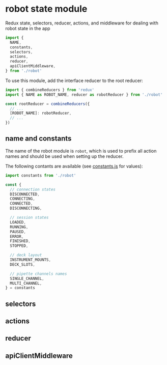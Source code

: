 # robot state module

Redux state, selectors, reducer, actions, and middleware for dealing with robot state in the app

```js
import {
  NAME,
  constants,
  selectors,
  actions,
  reducer,
  apiClientMiddleware,
} from './robot'
```

To use this module, add the interface reducer to the root reducer:

```js
import { combineReducers } from 'redux'
import { NAME as ROBOT_NAME, reducer as robotReducer } from './robot'

const rootReducer = combineReducers({
  // ...
  [ROBOT_NAME]: robotReducer,
  // ...
})
```

## name and constants

The name of the robot module is `robot`, which is used to prefix all action names and should be used when setting up the reducer.

The following contants are available (see [constants.js](./constants.js) for values):

```js
import constants from './robot'

const {
  // connection states
  DISCONNECTED,
  CONNECTING,
  CONNECTED,
  DISCONNECTING,

  // session states
  LOADED,
  RUNNING,
  PAUSED,
  ERROR,
  FINISHED,
  STOPPED,

  // deck layout
  INSTRUMENT_MOUNTS,
  DECK_SLOTS,

  // pipette channels names
  SINGLE_CHANNEL,
  MULTI_CHANNEL,
} = constants
```

## selectors

## actions

## reducer

## apiClientMiddleware
